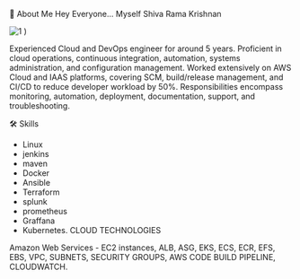 🚀 About Me
Hey Everyone... Myself Shiva Rama Krishnan

![1 )](https://github.com/user-attachments/assets/405abfea-b1e8-48d0-b98e-a55105d156eb)

Experienced Cloud and DevOps engineer for around 5 years. Proficient in cloud operations, continuous integration, automation, systems administration, and configuration management. Worked extensively on AWS Cloud and IAAS platforms, covering SCM, build/release management, and CI/CD to reduce developer workload by 50%. Responsibilities encompass monitoring, automation, deployment, documentation, support, and troubleshooting.

🛠 Skills
- Linux
- jenkins
- maven
- Docker
- Ansible
- Terraform
- splunk
- prometheus
- Graffana
- Kubernetes.
CLOUD TECHNOLOGIES

Amazon Web Services - EC2 instances, ALB, ASG, EKS, ECS, ECR, EFS, EBS, VPC, SUBNETS, SECURITY GROUPS, AWS CODE BUILD PIPELINE, CLOUDWATCH.
